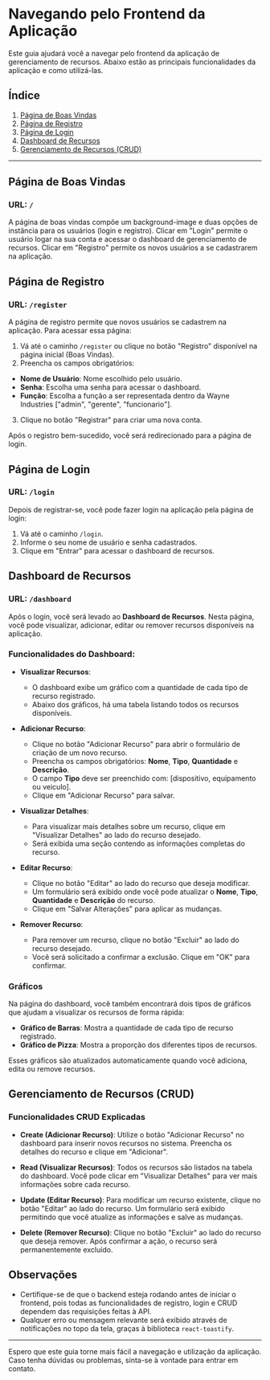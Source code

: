 # Navegando pelo Frontend da Aplicação

Este guia ajudará você a navegar pelo frontend da aplicação de gerenciamento de recursos. Abaixo estão as principais funcionalidades da aplicação e como utilizá-las.

## Índice

1. [Página de Boas Vindas](#página-de-boas-vindas)
2. [Página de Registro](#página-de-registro)
3. [Página de Login](#página-de-login)
4. [Dashboard de Recursos](#dashboard-de-recursos)
5. [Gerenciamento de Recursos (CRUD)](#gerenciamento-de-recursos-crud)

---

## Página de Boas Vindas

### URL: `/`

A página de boas vindas compõe um background-image e duas opções de instância para os usuários (login e registro).
Clicar em "Login" permite o usuário logar na sua conta e acessar o dashboard de gerenciamento de recursos.
Clicar em "Registro" permite os novos usuários a se cadastrarem na aplicação.

## Página de Registro

### URL: `/register`

A página de registro permite que novos usuários se cadastrem na aplicação. Para acessar essa página:

1. Vá até o caminho `/register` ou clique no botão "Registro" disponível na página inicial (Boas Vindas).
2. Preencha os campos obrigatórios:
  - **Nome de Usuário**: Nome escolhido pelo usuário.
  - **Senha**: Escolha uma senha para acessar o dashboard.
  - **Função**: Escolha a função a ser representada dentro da Wayne Industries ["admin", "gerente", "funcionario"].
3. Clique no botão "Registrar" para criar uma nova conta.

Após o registro bem-sucedido, você será redirecionado para a página de login.

## Página de Login

### URL: `/login`

Depois de registrar-se, você pode fazer login na aplicação pela página de login:

1. Vá até o caminho `/login`.
2. Informe o seu nome de usuário e senha cadastrados.
3. Clique em "Entrar" para acessar o dashboard de recursos.

## Dashboard de Recursos

### URL: `/dashboard`

Após o login, você será levado ao **Dashboard de Recursos**. Nesta página, você pode visualizar, adicionar, editar ou remover recursos disponíveis na aplicação.

### Funcionalidades do Dashboard:

- **Visualizar Recursos**:
  - O dashboard exibe um gráfico com a quantidade de cada tipo de recurso registrado.
  - Abaixo dos gráficos, há uma tabela listando todos os recursos disponíveis.
 
- **Adicionar Recurso**:
  - Clique no botão "Adicionar Recurso" para abrir o formulário de criação de um novo recurso.
  - Preencha os campos obrigatórios: **Nome**, **Tipo**, **Quantidade** e **Descrição**.
  - O campo **Tipo** deve ser preenchido com: [dispositivo, equipamento ou veiculo].
  - Clique em "Adicionar Recurso" para salvar.
 
- **Visualizar Detalhes**:
  - Para visualizar mais detalhes sobre um recurso, clique em "Visualizar Detalhes" ao lado do recurso desejado.
  - Será exibida uma seção contendo as informações completas do recurso.
 
- **Editar Recurso**:
  - Clique no botão "Editar" ao lado do recurso que deseja modificar.
  - Um formulário será exibido onde você pode atualizar o **Nome**, **Tipo**, **Quantidade** e **Descrição** do recurso.
  - Clique em "Salvar Alterações" para aplicar as mudanças.
 
- **Remover Recurso**:
  - Para remover um recurso, clique no botão "Excluir" ao lado do recurso desejado.
  - Você será solicitado a confirmar a exclusão. Clique em "OK" para confirmar.
 
### Gráficos

Na página do dashboard, você também encontrará dois tipos de gráficos que ajudam a visualizar os recursos de forma rápida:

- **Gráfico de Barras**: Mostra a quantidade de cada tipo de recurso registrado.
- **Gráfico de Pizza**: Mostra a proporção dos diferentes tipos de recursos.

Esses gráficos são atualizados automaticamente quando você adiciona, edita ou remove recursos.

## Gerenciamento de Recursos (CRUD)

### Funcionalidades CRUD Explicadas

- **Create (Adicionar Recurso)**: Utilize o botão "Adicionar Recurso" no dashboard para inserir novos recursos no sistema. Preencha os detalhes do recurso e clique em "Adicionar".

- **Read (Visualizar Recursos)**: Todos os recursos são listados na tabela do dashboard. Você pode clicar em "Visualizar Detalhes" para ver mais informações sobre cada recurso.

- **Update (Editar Recurso)**: Para modificar um recurso existente, clique no botão "Editar" ao lado do recurso. Um formulário será exibido permitindo que você atualize as informações e salve as mudanças.

- **Delete (Remover Recurso)**: Clique no botão "Excluir" ao lado do recurso que deseja remover. Após confirmar a ação, o recurso será permanentemente excluído.

## Observações

- Certifique-se de que o backend esteja rodando antes de iniciar o frontend, pois todas as funcionalidades de registro, login e CRUD dependem das requisições feitas à API.
- Qualquer erro ou mensagem relevante será exibido através de notificações no topo da tela, graças à biblioteca `react-toastify`.

---

Espero que este guia torne mais fácil a navegação e utilização da aplicação. Caso tenha dúvidas ou problemas, sinta-se à vontade para entrar em contato.
